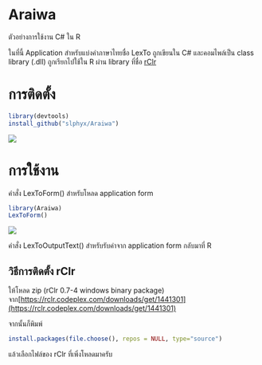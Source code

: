 # Araiwa

ตัวอย่างการใช้งาน C# ใน R

ในที่นี้ Application สำหรับแบ่งคำภาษาไทยชื่อ LexTo ถูกเขียนใน C# และคอมไพล์เป็น class library (.dll) ถูกเรียกไปใช้ใน R ผ่าน library ที่ชื่อ [rClr](https://github.com/jmp75/rClr)

# การติดตั้ง
```R
library(devtools)
install_github("slphyx/Araiwa")
```
![](https://www.sakngoi.com/wp-content/uploads/araiwa_test.gif)

# การใช้งาน
คำสั่ง LexToForm() สำหรับโหลด application form
```R
library(Araiwa)
LexToForm()
```
![](https://www.sakngoi.com/wp-content/uploads/exlexto.png)


คำสั่ง LexToOutputText() สำหรับรับค่าจาก application form กลับมาที่ R

## วิธีการติดตั้ง rClr 
ให้โหลด zip (rClr 0.7-4 windows binary package) จาก[https://rclr.codeplex.com/downloads/get/1441301](https://rclr.codeplex.com/downloads/get/1441301)

จากนั้นก็พิมพ์ 
```R
install.packages(file.choose(), repos = NULL, type="source")
```

แล้วเลือกไฟล์ของ rClr ที่เพิ่งโหลดมาครับ